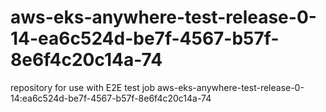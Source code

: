 # aws-eks-anywhere-test-release-0-14-ea6c524d-be7f-4567-b57f-8e6f4c20c14a-74
repository for use with E2E test job aws-eks-anywhere-test-release-0-14:ea6c524d-be7f-4567-b57f-8e6f4c20c14a-74
